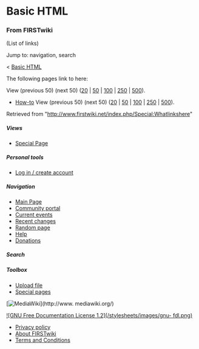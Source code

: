 # Basic HTML

### From FIRSTwiki

(List of links)

Jump to: navigation, search

&lt; [Basic HTML](/index.php?title=Basic_HTML&redirect=no "Basic HTML" )  

The following pages link to here:

View (previous 50) (next 50)
([20](/index.php?title=Special:Whatlinkshere/Basic_HTML&limit=20&from=0
"Special:Whatlinkshere/Basic HTML" ) |
[50](/index.php?title=Special:Whatlinkshere/Basic_HTML&limit=50&from=0
"Special:Whatlinkshere/Basic HTML" ) |
[100](/index.php?title=Special:Whatlinkshere/Basic_HTML&limit=100&from=0
"Special:Whatlinkshere/Basic HTML" ) |
[250](/index.php?title=Special:Whatlinkshere/Basic_HTML&limit=250&from=0
"Special:Whatlinkshere/Basic HTML" ) |
[500](/index.php?title=Special:Whatlinkshere/Basic_HTML&limit=500&from=0
"Special:Whatlinkshere/Basic HTML" )).

  * [How-to](/index.php/How-to "How-to" )
View (previous 50) (next 50)
([20](/index.php?title=Special:Whatlinkshere/Basic_HTML&limit=20&from=0
"Special:Whatlinkshere/Basic HTML" ) |
[50](/index.php?title=Special:Whatlinkshere/Basic_HTML&limit=50&from=0
"Special:Whatlinkshere/Basic HTML" ) |
[100](/index.php?title=Special:Whatlinkshere/Basic_HTML&limit=100&from=0
"Special:Whatlinkshere/Basic HTML" ) |
[250](/index.php?title=Special:Whatlinkshere/Basic_HTML&limit=250&from=0
"Special:Whatlinkshere/Basic HTML" ) |
[500](/index.php?title=Special:Whatlinkshere/Basic_HTML&limit=500&from=0
"Special:Whatlinkshere/Basic HTML" )).

Retrieved from "<http://www.firstwiki.net/index.php/Special:Whatlinkshere>"

##### Views

  * [Special Page](/index.php/Special:Whatlinkshere/Basic_HTML)

##### Personal tools

  * [Log in / create account](/index.php?title=Special:Userlogin&returnto=Special:Whatlinkshere)

[](/index.php/Main_Page "Main Page" )

##### Navigation

  * [Main Page](/index.php/Main_Page)
  * [Community portal](/index.php/FIRSTwiki:Community_portal)
  * [Current events](/index.php/Current_events)
  * [Recent changes](/index.php/Special:Recentchanges)
  * [Random page](/index.php/Special:Random)
  * [Help](/index.php/Help:Contents)
  * [Donations](/index.php/FIRSTwiki:Site_support)

##### Search



##### Toolbox

  * [Upload file](/index.php/Special:Upload)
  * [Special pages](/index.php/Special:Specialpages)

[![MediaWiki](/skins/common/images/poweredby_mediawiki_88x31.png)](http://www.
mediawiki.org/)

[![GNU Free Documentation License 1.2](/stylesheets/images/gnu-
fdl.png)](http://www.gnu.org/copyleft/fdl.html)

  * [Privacy policy](/index.php/FIRSTwiki:Privacy_policy "FIRSTwiki:Privacy policy" )
  * [About FIRSTwiki](/index.php/FIRSTwiki:About "FIRSTwiki:About" )
  * [Terms and Conditions](/index.php/FIRSTwiki:Terms_and_conditions "FIRSTwiki:Terms and conditions" )

